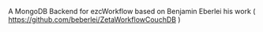 A MongoDB Backend for ezcWorkflow based on Benjamin Eberlei his work ( https://github.com/beberlei/ZetaWorkflowCouchDB )


